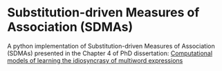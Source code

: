 # Substitution-driven Measures of Association (SDMAs)


A python implementation of Substitution-driven Measures of Association (SDMAs) presented in the Chapter 4 of PhD dissertation: 
[Computational models of learning the idiosyncrasy of multiword expressions](https://archive-ouverte.unige.ch/unige:96989)

